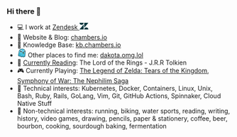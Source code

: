 ### Hi there 🤙

- 💻 I work at [Zendesk <img src=assets/zendesk-solo-z-logo.png width=20px>](https://github.com/zendesk)
- 💬 Website & Blog: [chambers.io]
- 🧠 Knowledge Base: [kb.chambers.io]
- <img src=assets/omg-dot-lol-favicon.png width=20px> Other places to find me: [dakota.omg.lol]
- 📖 [Currently Reading]: The Lord of the Rings - J.R.R Tolkien
- 🎮 Currently Playing: [The Legend of Zelda: Tears of the Kingdom], [Symphony of War: The Nephilim Saga]
- 🐳 Technical interests: Kubernetes, Docker, Containers, Linux, Unix, Bash, Ruby, Rails, GoLang, Vim, Git, GitHub Actions, Spinnaker, Cloud Native Stuff
- 🍞 Non-technical interests: running, biking, water sports, reading, writing, history, video games, drawing, pencils, paper & stationery, coffee, beer, bourbon, cooking, sourdough baking, fermentation
  
[chambers.io]:https://chambers.io
[kb.chambers.io]:https://kb.chambers.io
[dakota.omg.lol]:https://dakota.omg.lol/
[Currently Reading]:https://www.goodreads.com/user/show/44353038-dakota-chambers
[Symphony of War: The Nephilim Saga]:https://store.steampowered.com/app/1488200/Symphony_of_War_The_Nephilim_Saga/
[The Legend of Zelda: Tears of the Kingdom]:https://www.zelda.com/tears-of-the-kingdom/
